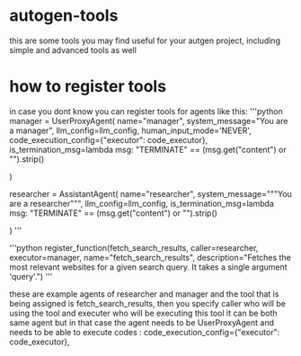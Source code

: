 # autogen-tools
this are some tools you may find useful for your autgen project, including simple and advanced tools as well


# how to register tools

in case you dont know you can register tools for agents like this:
'''python
manager = UserProxyAgent(
    name="manager",
    system_message="You are a manager",
    llm_config=llm_config,
    human_input_mode='NEVER',
    code_execution_config={"executor": code_executor},
  is_termination_msg=lambda msg: "TERMINATE" == (msg.get("content") or "").strip()

)

researcher = AssistantAgent(
    name="researcher",
    system_message="""You are a researcher""",
    llm_config=llm_config,
    is_termination_msg=lambda msg: "TERMINATE" == (msg.get("content") or "").strip()

)
'''


'''python
register_function(fetch_search_results, caller=researcher, executor=manager, name="fetch_search_results", description="Fetches the most relevant websites for a given search query. It takes a single argument 'query'.")
'''

these are example agents of researcher and manager and the tool that is being assigned is fetch_search_results, then you specify caller who will be using the tool and executer who will be executing this tool
it can be both same agent but in that case the agent needs to be UserProxyAgent and needs to be able to execute codes : code_execution_config={"executor": code_executor},


